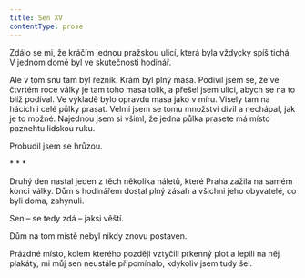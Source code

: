 ```yaml
---
title: Sen XV
contentType: prose
---
```


  

Zdálo se mi, že kráčím jednou pražskou ulicí, která byla vždycky spíš tichá. V jednom domě byl ve skutečnosti hodinář.

Ale v tom snu tam byl řezník. Krám byl plný masa. Podivil jsem se, že ve čtvrtém roce války je tam toho masa tolik, a přešel jsem ulici, abych se na to blíž podíval. Ve výkladě bylo opravdu masa jako v míru. Visely tam na hácích i celé půlky prasat. Velmi jsem se tomu množství divil a nechápal, jak je to možné. Najednou jsem si všiml, že jedna půlka prasete má místo paznehtu lidskou ruku.

Probudil jsem se hrůzou.

\* \* \*

  

Druhý den nastal jeden z těch několika náletů, které Praha zažila na samém konci války. Dům s hodinářem dostal plný zásah a všichni jeho obyvatelé, co byli doma, zahynuli.

Sen – se tedy zdá – jaksi věští.

Dům na tom místě nebyl nikdy znovu postaven.

Prázdné místo, kolem kterého později vztyčili prkenný plot a lepili na něj plakáty, mi můj sen neustále při­pomínalo, kdykoliv jsem tudy šel.

